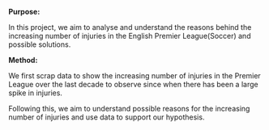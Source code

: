 **Purpose:**

In this project, we aim to analyse and understand the reasons behind the increasing number of injuries in the English Premier League(Soccer) and possible solutions.

**Method:**

We first scrap data to show the increasing number of injuries in the Premier League over the last decade to observe since when there has been a large spike in injuries. 

Following this, we aim to understand possible reasons for the increasing number of injuries and use data to support our hypothesis.
